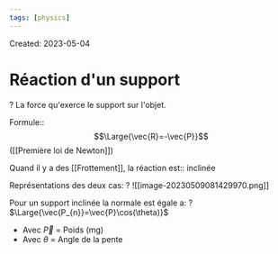```yaml
---
tags: [physics] 
---
```

Created: 2023-05-04

# Réaction d'un support
?
La force qu'exerce le support sur l'objet.
<!--SR:!2023-12-06,89,210-->

Formule::$$\Large{\vec{R}=-\vec{P}}$$ ([[Première loi de Newton]])
<!--SR:!2023-11-22,120,250-->

Quand il y a des [[Frottement]], la réaction est:: inclinée
<!--SR:!2024-02-13,90,190-->

Représentations des deux cas:
?
![[image-20230509081429970.png]]
<!--SR:!2024-02-01,163,250-->

Pour un support inclinée la normale est égale a:
?
$\Large{\vec{P_{n}}=\vec{P}\cos(\theta)}$
- Avec $\vec{P}$ = Poids (mg)
- Avec $\theta$ = Angle de la pente
<!--SR:!2024-01-10,129,226-->
